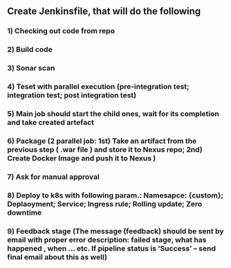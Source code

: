 ## Create Jenkinsfile, that will do the following ##
### 1) Checking out code from repo ###
### 2) Build code ###
### 3) Sonar scan ###
### 4) Teset with parallel execution (pre-integration test; integration test; post integration test) ###
### 5) Main job should start the child ones, wait for its completion and take created artefact ###
### 6) Package (2 parallel job: 1st) Take an artifact from the previous step ( .war file ) and store it to Nexus repo; 2nd) Create Docker Image and push it to Nexus )
### 7)  Ask for manual approval ###
### 8) Deploy to k8s with following param.: Namesapce: {custom}; Deplaoyment; Service; Ingress rule; Rolling update; Zero downtime ###
### 9) Feedback stage (The message (feedback) should be sent by email with proper error description: failed stage, what has happened , when … etc. If pipeline status is ‘Success’ – send final email about this as well) ###

